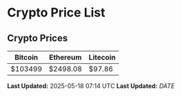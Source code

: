 # Crypto Price List

## Crypto Prices
| Bitcoin | Ethereum | Litecoin |
| ------- | -------- | -------- |
| $103499 | $2498.08 | $97.86 |
**Last Updated:** 2025-05-18 07:14 UTC
**Last Updated:** $DATE$
